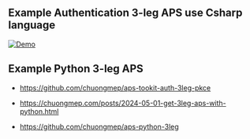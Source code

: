 ## Example Authentication 3-leg APS use Csharp language 


[![Demo](https://img.youtube.com/vi/jqxvOS3FCJQ/0.jpg)](https://www.youtube.com/embed/jqxvOS3FCJQ?si=Jwf1cY-ltMQYr-3r)

## Example Python 3-leg APS

- https://github.com/chuongmep/aps-tookit-auth-3leg-pkce

- https://chuongmep.com/posts/2024-05-01-get-3leg-aps-with-python.html

- https://github.com/chuongmep/aps-python-3leg
